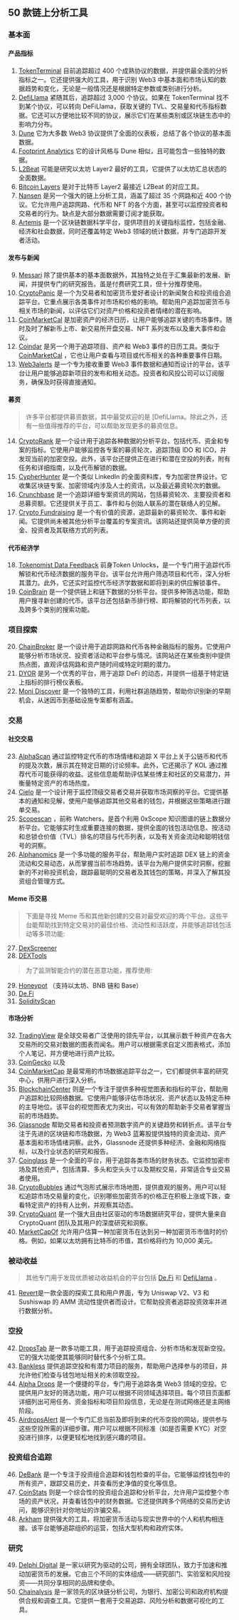 ## 50 款链上分析工具

### 基本面

#### 产品指标
1. [TokenTerminal](https://tokenterminal.com/) 目前追踪超过 400 个成熟协议的数据，并提供最全面的分析指标之一。它还提供强大的工具，用于识别 Web3 中基本面和市场认知的数据趋势和变化，无论是一般情况还是根据特定参数或类别进行分析。
2. [DefiLlama](https://defillama.com/) 紧随其后，追踪超过 3,000 个协议。如果在 TokenTerminal 找不到某个协议，可以转向 DeFiLlama，获取关键的 TVL、交易量和代币指标数据。它还可以方便地比较不同的协议，展示它们在某些类别或区块链生态中的影响力分布。
3. [Dune](https://dune.com/) 它为大多数 Web3 协议提供了全面的仪表板，总结了各个协议的基本面数据。
4. [Footprint Analytics](https://www.footprint.network/) 它的设计风格与 Dune 相似，且可能包含一些独特的数据。
5. [L2Beat](https://l2beat.com/) 可能是研究以太坊 Layer2 最好的工具，它提供了以太坊汇总状态的全面数据。
6. [Bitcoin Layers](https://www.bitcoinlayers.org/) 是对于比特币 Layer2 最接近 L2Beat 的对应工具。
7. [Nansen](https://app.nansen.ai/) 是另一个强大的链上分析工具，涵盖了超过 35 个网路和近 400 个协议。它允许用户追踪网路、代币和 NFT 的各个方面，甚至可以监控投资者和交易者的行为。缺点是大部分数据需要订阅才能获取。
8. [Artemis](https://app.artemis.xyz/) 是一个区块链数据科学平台，提供项目的关键指标监控，包括金融、经济和社会数据，同时还覆盖特定 Web3 领域的统计数据，并专门追踪开发者活动。

#### 发布与新闻
9. [Messari](https://messari.io/) 除了提供基本的基本面数据外，其独特之处在于汇集最新的发展、新闻，并提供专门的研究报告。虽是付费研究工具，但十分推荐使用。
10. [CryptoPanic](https://cryptopanic.com/) 是一个为交易者和加密货币爱好者设计的新闻聚合和投资组合追踪平台。它重点展示各类事件对市场和价格的影响。帮助用户追踪加密货币与相关市场的新闻，以评估它们对资产价格和投资者情绪的潜在影响。
11. [CoinMarketCal](https://coinmarketcal.com/) 是加密资产的经济日历，让用户能够追踪关键的市场事件。随时及时了解新币上市、新交易所开盘交易、NFT 系列发布以及重大事件和会议。
12. [Coindar](https://coindar.org/) 是另一个用于追踪项目、资产和 Web3 事件的日历工具。类似于 [CoinMarketCal](https://coinmarketcal.com/) ，它也让用户查看与项目或代币相关的各种重要事件日期。
13. [Web3alerts](https://web3alerts.app/) 是一个专为接收重要 Web3 事件数据和通知而设计的平台。该平台让用户能够追踪新项目的发布和相关动态。投资者和风投公司可以订阅服务，确保及时获得直接通知。

#### 募资

> 许多平台都提供募资数据，其中最受欢迎的是 [DefiLlama。除此之外，还有一些值得推荐的平台，可以帮助发现更多的募资信息。

14. [CryptoRank](https://cryptorank.io/) 是一个设计用于追踪各种数据的分析平台，包括代币、资金和专案的指标。它使用户能够监控各专案的募资轮次，追踪顶级 IDO 和 ICO，并发现当前的加密空投。此外，该平台还提供正在进行和潜在空投的列表，附有任务和详细指南，以及代币解锁的数据。
15. [CypherHunter](https://www.cypherhunter.com/en/) 是一个类似 LinkedIn 的全面资料库，专为加密世界设计。它收集区块链专案、加密领域内涉及人士的资讯，以及最近募资轮次的数据。
16. [Crunchbase](https://www.crunchbase.com/) 是一个追踪详细专案资讯的网站，包括募资轮次、主要投资者和总募资额。它还提供关于员工、事件和与创始人联系的潜在联络人的见解。
17. [Crypto Fundraising](https://crypto-fundraising.info/) 是一个有价值的资源，追踪最新的募资轮次、事件和新闻。它提供尚未被其他分析平台覆盖的专案资讯。该网站还提供简单方便的资金、投资者及其联络方式的列表。

#### 代币经济学

18. [Tokenomist Data Feedback](https://tokenomist.ai/) 前身Token Unlocks，是一个专门用于追踪代币解锁和代币经济数据的服务平台。该平台允许用户筛选项目和代币，深入分析其潜力。此外，它还实时监控代币经济学数据和即将到来的供应解锁事件。
19. [CoinBrain](https://coinbrain.com/) 是一个提供链上和链下数据的分析平台。提供多种筛选功能，帮助用户搜寻新创建的代币。该平台还包括新币排行榜、即将解锁的代币列表，以及跨多个类别的搜索功能。

### 项目探索

20. [ChainBroker](https://chainbroker.io/) 是一个设计用于追踪网路和代币各种金融指标的服务。它使用户能够分析市场状况、投资者活动和平台参与情况。该网站还在某些类别中提供热点图，直观评估网路和资产随时间或特定时期的潜力。
21. [DYOR](https://www.dyor.ag/) 是另一个优秀的平台，用于追踪 DeFi 的动态，并提供一组基于特定链上指标的排行榜仪表板。
22. [Moni Discover](https://getmoni.io/) 是一个独特的工具，利用社群追随趋势，帮助你识别新的早期机会，从迷因币到基础设施专案都有涵盖。

### 交易

#### 社交交易

23. [AlphaScan](https://app.alphascan.xyz/) 通过监控特定代币的市场情绪和追踪 X 平台上关于公链币和代币的提及次数，展示其在特定日期的讨论频率。此外，它还揭示了 KOL 通过推荐代币可能获得的收益。这些信息能帮助评估某些博主和社区的交易潜力，并衡量特定资产的市场热度。
24. [Cielo](https://app.cielo.finance/) 是一个设计用于监控顶级交易者交易并获取市场洞察的平台。它提供基本的通知和见解，使用户能够追踪其他交易者的钱包，并根据这些策略进行跟单交易。
25. [Scopescan](https://ai.0xscope.com/) ，前称 Watchers，是首个利用 0xScope 知识图谱的链上数据分析平台。它能够实时生成重要连接的数据，提供全面的钱包活动信息、按活动和总锁仓价值（TVL）排名的项目与代币列表，以及有关资金流动和聪明钱信号的洞察。
26. [Alphanomics](https://platform.alphanomics.io/) 是一个多功能的服务平台，帮助用户实时追踪 DEX 链上的资金流动和交易动态，从而掌握当前市场趋势。该平台为用户提供实时洞察，挖掘新的不对称投资机会，跟踪最聪明的交易者及其钱包的策略，并深入了解其投资组合管理方式。

#### Meme 币交易

> 下面是寻找 Meme 币和其他新创建的交易对最受欢迎的两个平台。这些平台能帮助找到特定交易对的最佳价格、流动性和活跃度，并能够追踪钱包活动等多项功能:

27. [DexScreener](https://dexscreener.com/) 
28. [DEXTools](https://www.dextools.io/) 

> 为了监测智能合约的潜在恶意功能，推荐使用:

29. [Honeypot](https://www.honeypot.is/) （支持以太坊、BNB 链和 Base）
30. [De.Fi](https://de.fi/) 
31. [SolidityScan](https://solidityscan.com/) 

#### 市场分析

32. [TradingView](https://tradingview.com/) 是全球交易者广泛使用的领先平台，以其展示数千种资产在各大交易所的交易对数据的图表而闻名。用户可以根据需求自定义图表格式，添加个人笔记，并方便地进行资产比较。
33. [CoinGecko](https://www.coingecko.com/)  以及
34. [CoinMarketCap](https://coinmarketcap.com/) 是最常用的市场数据追踪平台之一，它们都提供丰富的研究中心，供用户进行深入分析。
35. [BlockchainCenter](https://www.blockchaincenter.net/) 则是一个专注于提供多种视觉图表和指标的平台，帮助用户追踪和比较网络数据。它使用户能够评估市场状况、资产状态以及特定币种的主导地位。该平台的视觉图表尤为突出，可以有效的帮助新手交易者掌握当前的市场趋势。
36. [Glassnode](https://studio.glassnode.com/) 帮助交易者和投资者预测数字资产的关键趋势和转折点。该平台专注于先进的区块链和市场数据，为 Web3 蓝筹股提供独特的资金流动、资产基本面和市场情绪洞察。此外，Glassnode 还提供多种经济、金融和网络指标，以及行业状态的研究和报告。
37. [Coinglass](https://www.coinglass.com/) 是一个全面的平台，用于追踪各类市场的财务状态。它监控加密市场及其他资产，包括清算、多头和空头头寸以及期权交易，非常适合专业交易者使用。
38. [CryptoBubbles](https://bubblemaps.io/) 通过气泡形式展示市场地图，提供直观的服务。用户可以轻松追踪市场交易量的变化，识别哪些加密货币的价格正在积极上涨或下跌，查看特定资产的持有人比例，并观察其动态。
39. [CryptoQuant](https://cryptoquant.com/) 是一个强大且由社区驱动的市场数据研究平台，提供大量来自 CryptoQuant 团队及其用户的深度研究和洞察。
40. [MarketCapOf](https://marketcapof.com/) 允许用户估算一种加密货币在达到另一种加密货币市值时的价格。例如，如果以太坊拥有比特币的市值，其价格将约为 10,000 美元。

### 被动收益

> 其他专门用于发现优质被动收益机会的平台包括 [De.Fi](https://de.fi/) 和 [DefiLlama](https://defillama.com/) 。

41. [Revert](https://revert.finance/)是一款全面的探索工具和用户界面，专为 Uniswap V2、V3 和 Sushiswap 的 AMM 流动性提供者而设计。它帮助投资者追踪投资效率并进行数据分析。

### 空投

42. [DropsTab](https://dropstab.com/) 是一款多功能工具，用于追踪投资组合、分析市场和发现新空投。它的强大功能使其能够同时替代多个分析工具。
43. [Bankless](https://www.bankless.com/) 提供追踪空投和有潜力项目的服务，帮助用户选择参与的项目，并允许他们检查与钱包地址相关的未领取空投。
44. [Alpha Drops](https://www.alphadrops.net/) 是一个便捷的平台，专门用于追踪各类 Web3 领域的空投。它提供用户友好的筛选功能，用户可以根据不同领域选择项目。每个项目页面都详细列出可用任务、资金指标和项目阶段信息，无论是在测试网络还是主网络阶段。
45. [AirdropsAlert](https://airdropalert.com/) 是一个专门汇总当前及即将到来的代币空投的网站，提供参与这些空投所需的详细步骤。用户可以根据不同标准（如是否需要 KYC）对空投进行排序，以便更轻松地找到感兴趣的项目。

### 投资组合追踪

46. [DeBank](https://debank.com/) 是一个专注于投资组合追踪和钱包检查的平台。它能够监控钱包中的所有资产，跟踪交易历史，并查看历史净值的变化等信息。
47. [CoinStats](https://coinstats.app/) 则是一个综合性的投资组合追踪和分析平台，允许用户监控整个市场的资产状况，并查看钱包中的财务数据。它还提供跨多个网络的交易历史访问，能够识别针对你地址的诈骗交易。
48. [Arkham](https://platform.arkhamintelligence.com/) 提供强大的工具，将加密货币活动与现实世界中的个人和机构相连接。该平台能够追踪组织的运营，包括大型机构和政府实体。

### 研究

49. [Delphi Digital](https://members.delphidigital.io/) 是一家以研究为驱动的公司，拥有全球团队，致力于加速和推动加密货币的发展。它由三个不同的实体组成——研究部门、实验室和风险投资——共同分享相同的品牌和使命。
50. [Chainalysis](https://academy.chainalysis.com/) 是一家领先的区块链分析公司，为银行、加密公司和政府机构提供合规和调查工具。它提供一套用于交易追踪、风险分析和数据可视化的工具。

